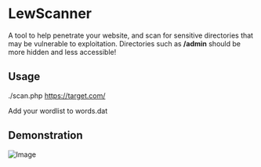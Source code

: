 # LewScanner
A tool to help penetrate your website, and scan for sensitive directories that may be vulnerable to exploitation. Directories such as **/admin** should be more hidden and less accessible!

## Usage
./scan.php https://target.com/

Add your wordlist to words.dat

## Demonstration
![Image](https://raw.githubusercontent.com/wkdwilliams/LewScanner/master/dem.gif)
